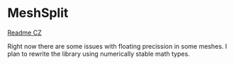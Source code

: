 # MeshSplit

[Readme CZ](README_CZ.md)

Right now there are some issues with floating precission in some meshes. I plan to rewrite the library using numerically stable math types. 
